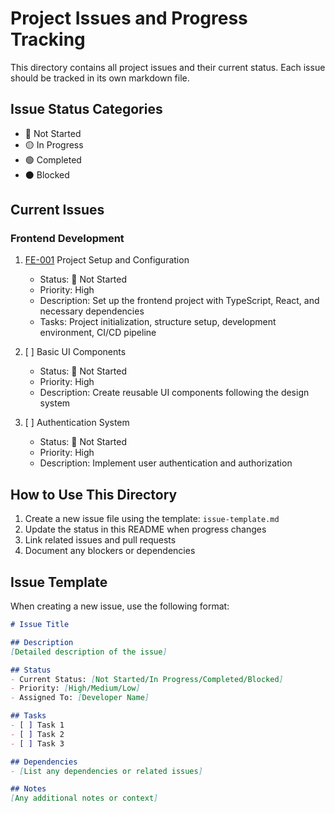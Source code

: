 # Project Issues and Progress Tracking

This directory contains all project issues and their current status. Each issue should be tracked in its own markdown file.

## Issue Status Categories
- 🔴 Not Started
- 🟡 In Progress
- 🟢 Completed
- ⚫ Blocked

## Current Issues

### Frontend Development
1. [FE-001](FE-001.md) Project Setup and Configuration
   - Status: 🔴 Not Started
   - Priority: High
   - Description: Set up the frontend project with TypeScript, React, and necessary dependencies
   - Tasks: Project initialization, structure setup, development environment, CI/CD pipeline

2. [ ] Basic UI Components
   - Status: 🔴 Not Started
   - Priority: High
   - Description: Create reusable UI components following the design system

3. [ ] Authentication System
   - Status: 🔴 Not Started
   - Priority: High
   - Description: Implement user authentication and authorization

## How to Use This Directory

1. Create a new issue file using the template: `issue-template.md`
2. Update the status in this README when progress changes
3. Link related issues and pull requests
4. Document any blockers or dependencies

## Issue Template
When creating a new issue, use the following format:

```markdown
# Issue Title

## Description
[Detailed description of the issue]

## Status
- Current Status: [Not Started/In Progress/Completed/Blocked]
- Priority: [High/Medium/Low]
- Assigned To: [Developer Name]

## Tasks
- [ ] Task 1
- [ ] Task 2
- [ ] Task 3

## Dependencies
- [List any dependencies or related issues]

## Notes
[Any additional notes or context]
```
